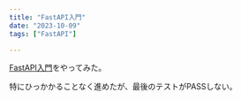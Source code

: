 ```yaml
---
title: "FastAPI入門"
date: "2023-10-09"
tags: ["FastAPI"]

---
```


[FastAPI入門](https://zenn.dev/sh0nk/books/537bb028709ab9)をやってみた。

特にひっかかることなく進めたが、最後のテストがPASSしない。
